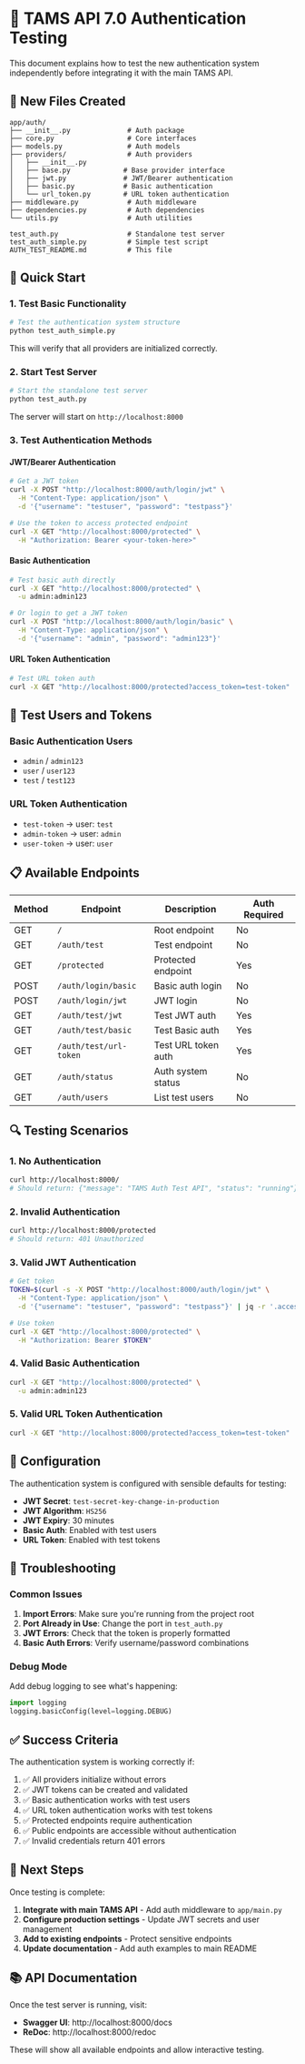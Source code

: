 # 🔐 TAMS API 7.0 Authentication Testing

This document explains how to test the new authentication system independently before integrating it with the main TAMS API.

## 📁 New Files Created

```
app/auth/
├── __init__.py              # Auth package
├── core.py                  # Core interfaces
├── models.py                # Auth models
├── providers/               # Auth providers
│   ├── __init__.py
│   ├── base.py             # Base provider interface
│   ├── jwt.py              # JWT/Bearer authentication
│   ├── basic.py            # Basic authentication
│   └── url_token.py        # URL token authentication
├── middleware.py            # Auth middleware
├── dependencies.py          # Auth dependencies
└── utils.py                 # Auth utilities

test_auth.py                 # Standalone test server
test_auth_simple.py          # Simple test script
AUTH_TEST_README.md          # This file
```

## 🚀 Quick Start

### 1. Test Basic Functionality

```bash
# Test the authentication system structure
python test_auth_simple.py
```

This will verify that all providers are initialized correctly.

### 2. Start Test Server

```bash
# Start the standalone test server
python test_auth.py
```

The server will start on `http://localhost:8000`

### 3. Test Authentication Methods

#### JWT/Bearer Authentication

```bash
# Get a JWT token
curl -X POST "http://localhost:8000/auth/login/jwt" \
  -H "Content-Type: application/json" \
  -d '{"username": "testuser", "password": "testpass"}'

# Use the token to access protected endpoint
curl -X GET "http://localhost:8000/protected" \
  -H "Authorization: Bearer <your-token-here>"
```

#### Basic Authentication

```bash
# Test basic auth directly
curl -X GET "http://localhost:8000/protected" \
  -u admin:admin123

# Or login to get a JWT token
curl -X POST "http://localhost:8000/auth/login/basic" \
  -H "Content-Type: application/json" \
  -d '{"username": "admin", "password": "admin123"}'
```

#### URL Token Authentication

```bash
# Test URL token auth
curl -X GET "http://localhost:8000/protected?access_token=test-token"
```

## 🧪 Test Users and Tokens

### Basic Authentication Users
- `admin` / `admin123`
- `user` / `user123`
- `test` / `test123`

### URL Token Authentication
- `test-token` → user: `test`
- `admin-token` → user: `admin`
- `user-token` → user: `user`

## 📋 Available Endpoints

| Method | Endpoint | Description | Auth Required |
|--------|----------|-------------|---------------|
| GET | `/` | Root endpoint | No |
| GET | `/auth/test` | Test endpoint | No |
| GET | `/protected` | Protected endpoint | Yes |
| POST | `/auth/login/basic` | Basic auth login | No |
| POST | `/auth/login/jwt` | JWT login | No |
| GET | `/auth/test/jwt` | Test JWT auth | Yes |
| GET | `/auth/test/basic` | Test Basic auth | Yes |
| GET | `/auth/test/url-token` | Test URL token auth | Yes |
| GET | `/auth/status` | Auth system status | No |
| GET | `/auth/users` | List test users | No |

## 🔍 Testing Scenarios

### 1. No Authentication
```bash
curl http://localhost:8000/
# Should return: {"message": "TAMS Auth Test API", "status": "running"}
```

### 2. Invalid Authentication
```bash
curl http://localhost:8000/protected
# Should return: 401 Unauthorized
```

### 3. Valid JWT Authentication
```bash
# Get token
TOKEN=$(curl -s -X POST "http://localhost:8000/auth/login/jwt" \
  -H "Content-Type: application/json" \
  -d '{"username": "testuser", "password": "testpass"}' | jq -r '.access_token')

# Use token
curl -X GET "http://localhost:8000/protected" \
  -H "Authorization: Bearer $TOKEN"
```

### 4. Valid Basic Authentication
```bash
curl -X GET "http://localhost:8000/protected" \
  -u admin:admin123
```

### 5. Valid URL Token Authentication
```bash
curl -X GET "http://localhost:8000/protected?access_token=test-token"
```

## 🔧 Configuration

The authentication system is configured with sensible defaults for testing:

- **JWT Secret**: `test-secret-key-change-in-production`
- **JWT Algorithm**: `HS256`
- **JWT Expiry**: 30 minutes
- **Basic Auth**: Enabled with test users
- **URL Token**: Enabled with test tokens

## 🐛 Troubleshooting

### Common Issues

1. **Import Errors**: Make sure you're running from the project root
2. **Port Already in Use**: Change the port in `test_auth.py`
3. **JWT Errors**: Check that the token is properly formatted
4. **Basic Auth Errors**: Verify username/password combinations

### Debug Mode

Add debug logging to see what's happening:

```python
import logging
logging.basicConfig(level=logging.DEBUG)
```

## ✅ Success Criteria

The authentication system is working correctly if:

1. ✅ All providers initialize without errors
2. ✅ JWT tokens can be created and validated
3. ✅ Basic authentication works with test users
4. ✅ URL token authentication works with test tokens
5. ✅ Protected endpoints require authentication
6. ✅ Public endpoints are accessible without authentication
7. ✅ Invalid credentials return 401 errors

## 🔄 Next Steps

Once testing is complete:

1. **Integrate with main TAMS API** - Add auth middleware to `app/main.py`
2. **Configure production settings** - Update JWT secrets and user management
3. **Add to existing endpoints** - Protect sensitive endpoints
4. **Update documentation** - Add auth examples to main README

## 📚 API Documentation

Once the test server is running, visit:
- **Swagger UI**: http://localhost:8000/docs
- **ReDoc**: http://localhost:8000/redoc

These will show all available endpoints and allow interactive testing. 